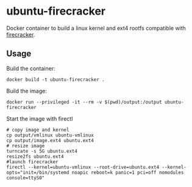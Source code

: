 # ubuntu-firecracker
Docker container to build a linux kernel and ext4 rootfs compatible with [firecracker](https://github.com/firecracker-microvm/firecracker).

## Usage
Build the container:
```shell
docker build -t ubuntu-firecracker .
```

Build the image:
```shell
docker run --privileged -it --rm -v $(pwd)/output:/output ubuntu-firecracker
```

Start the image with firectl
```shell
# copy image and kernel
cp output/vmlinux ubuntu-vmlinux
cp output/image.ext4 ubuntu.ext4
# resize image
turncate -s 5G ubuntu.ext4
resize2fs ubuntu.ext4
#launch firecracker
firectl --kernel=ubuntu-vmlinux --root-drive=ubuntu.ext4 --kernel-opts="init=/bin/systemd noapic reboot=k panic=1 pci=off nomodules console=ttyS0"
```